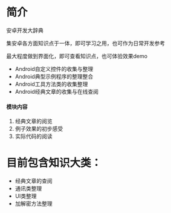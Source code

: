 # 简介
安卓开发大辞典

集安卓各方面知识点于一体，即可学习之用，也可作为日常开发参考

最大程度做到界面化，即可查看知识点，也可体验效果demo

- Android自定义控件的收集与整理
- Android典型示例程序的整理整合
- Android工具方法类的收集整理
- Android经典文章的收集与在线查阅

#### 模块内容
1. 经典文章的阅览
2. 例子效果的初步感受
3. 实际代码的阅读

# 目前包含知识大类：
- 经典文章的查阅
- 通讯类整理
- UI类整理
- 加解密方法整理

